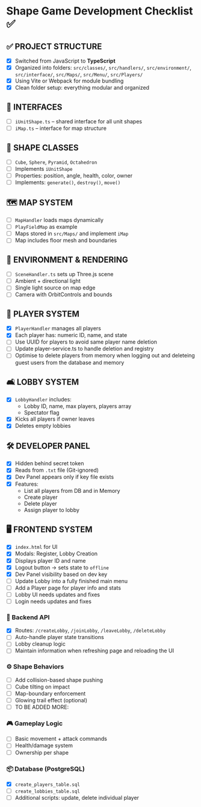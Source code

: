 # Shape Game Development Checklist ✅

## ✅ PROJECT STRUCTURE
- [x] Switched from JavaScript to **TypeScript**
- [x] Organized into folders: `src/classes/`, `src/handlers/`, `src/environment/`, `src/interface/`, `src/Maps/`, `src/Menu/`, `src/Players/`
- [x] Using Vite or Webpack for module bundling
- [x] Clean folder setup: everything modular and organized

## 🧱 INTERFACES
- [ ] `iUnitShape.ts` – shared interface for all unit shapes
- [ ] `iMap.ts` – interface for map structure

## 🧊 SHAPE CLASSES
- [ ] `Cube`, `Sphere`, `Pyramid`, `Octahedron`
- [ ] Implements `iUnitShape`
- [ ] Properties: position, angle, health, color, owner
- [ ] Implements: `generate()`, `destroy()`, `move()`

## 🗺️ MAP SYSTEM
- [ ] `MapHandler` loads maps dynamically
- [ ] `PlayFieldMap` as example
- [ ] Maps stored in `src/Maps/` and implement `iMap`
- [ ] Map includes floor mesh and boundaries

## 🔦 ENVIRONMENT & RENDERING
- [ ] `SceneHandler.ts` sets up Three.js scene
- [ ] Ambient + directional light
- [ ] Single light source on map edge
- [ ] Camera with OrbitControls and bounds

## 🧍 PLAYER SYSTEM
- [x] `PlayerHandler` manages all players
- [x] Each player has: numeric ID, name, and state
- [ ] Use UUID for players to avoid same player name deletion
- [ ] Update player-service.ts to handle deletion and registry
- [ ] Optimise to delete players from memory when logging out and deleteing guest users from the database and memory

## 🛋️ LOBBY SYSTEM
- [x] `LobbyHandler` includes:
  - Lobby ID, name, max players, players array
  - Spectator flag
- [x] Kicks all players if owner leaves
- [x] Deletes empty lobbies

## 🛠️ DEVELOPER PANEL
- [x] Hidden behind secret token
- [x] Reads from `.txt` file (Git-ignored)
- [x] Dev Panel appears only if key file exists
- [x] Features:
  - List all players from DB and in Memory
  - Create player
  - Delete player
  - Assign player to lobby

## 🖥️ FRONTEND SYSTEM
- [x] `index.html` for UI
- [x] Modals: Register, Lobby Creation
- [x] Displays player ID and name
- [x] Logout button → sets state to `offline`
- [x] Dev Panel visibility based on dev key
- [ ] Update Lobby into a fully finished main menu
- [ ] Add a Player page for player info and stats
- [ ] Lobby UI needs updates and fixes
- [ ] Login needs updates and fixes

### 🔄 Backend API
- [x] Routes: `/createLobby`, `/joinLobby`, `/leaveLobby`, `/deleteLobby`
- [ ] Auto-handle player state transitions
- [ ] Lobby cleanup logic
- [ ] Maintain information when refreshing page and reloading the UI

### ⚙️ Shape Behaviors
- [ ] Add collision-based shape pushing
- [ ] Cube tilting on impact
- [ ] Map-boundary enforcement
- [ ] Glowing trail effect (optional)
- [ ] TO BE ADDED MORE:

### 🎮 Gameplay Logic
- [ ] Basic movement + attack commands
- [ ] Health/damage system
- [ ] Ownership per shape

### 📦 Database (PostgreSQL)
- [x] `create_players_table.sql`
- [ ] `create_lobbies_table.sql`
- [ ] Additional scripts: update, delete individual player